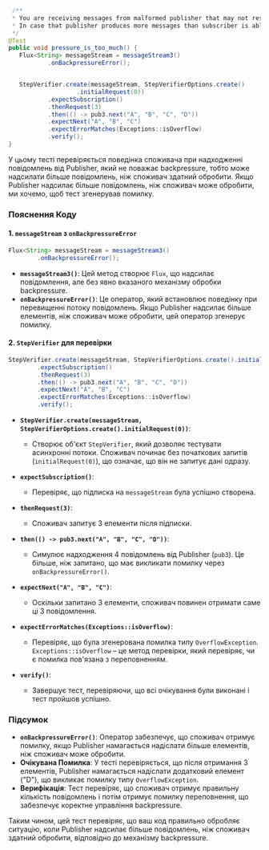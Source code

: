 ```java
 /**
 * You are receiving messages from malformed publisher that may not respect backpressure.
 * In case that publisher produces more messages than subscriber is able to consume, raise an error.
 */
@Test
public void pressure_is_too_much() {
   Flux<String> messageStream = messageStream3()
           .onBackpressureError();


   StepVerifier.create(messageStream, StepVerifierOptions.create()
                   .initialRequest(0))
           .expectSubscription()
           .thenRequest(3)
           .then(() -> pub3.next("A", "B", "C", "D"))
           .expectNext("A", "B", "C")
           .expectErrorMatches(Exceptions::isOverflow)
           .verify();
}
```
У цьому тесті перевіряється поведінка споживача при надходженні повідомлень від Publisher, який не поважає backpressure, тобто може надсилати більше повідомлень, ніж споживач здатний обробити. Якщо Publisher надсилає більше повідомлень, ніж споживач може обробити, ми хочемо, щоб тест згенерував помилку.

### Пояснення Коду

#### 1. **`messageStream` з `onBackpressureError`**

```java
Flux<String> messageStream = messageStream3()
        .onBackpressureError();
```

- **`messageStream3()`**: Цей метод створює `Flux`, що надсилає повідомлення, але без явно вказаного механізму обробки backpressure.
- **`onBackpressureError()`**: Це оператор, який встановлює поведінку при перевищенні потоку повідомлень. Якщо Publisher надсилає більше елементів, ніж споживач може обробити, цей оператор згенерує помилку.

#### 2. **`StepVerifier` для перевірки**

```java
StepVerifier.create(messageStream, StepVerifierOptions.create().initialRequest(0))
        .expectSubscription()
        .thenRequest(3)
        .then(() -> pub3.next("A", "B", "C", "D"))
        .expectNext("A", "B", "C")
        .expectErrorMatches(Exceptions::isOverflow)
        .verify();
```

- **`StepVerifier.create(messageStream, StepVerifierOptions.create().initialRequest(0))`**:
   - Створює об'єкт `StepVerifier`, який дозволяє тестувати асинхронні потоки. Споживач починає без початкових запитів (`initialRequest(0)`), що означає, що він не запитує дані одразу.

- **`expectSubscription()`**:
   - Перевіряє, що підписка на `messageStream` була успішно створена.

- **`thenRequest(3)`**:
   - Споживач запитує 3 елементи після підписки.

- **`then(() -> pub3.next("A", "B", "C", "D"))`**:
   - Симулює надходження 4 повідомлень від Publisher (`pub3`). Це більше, ніж запитано, що має викликати помилку через `onBackpressureError()`.

- **`expectNext("A", "B", "C")`**:
   - Оскільки запитано 3 елементи, споживач повинен отримати саме ці 3 повідомлення.

- **`expectErrorMatches(Exceptions::isOverflow)`**:
   - Перевіряє, що була згенерована помилка типу `OverflowException`. `Exceptions::isOverflow` – це метод перевірки, який перевіряє, чи є помилка пов'язана з переповненням.

- **`verify()`**:
   - Завершує тест, перевіряючи, що всі очікування були виконані і тест пройшов успішно.

### Підсумок

- **`onBackpressureError()`**: Оператор забезпечує, що споживач отримує помилку, якщо Publisher намагається надіслати більше елементів, ніж споживач може обробити.
- **Очікувана Помилка**: У тесті перевіряється, що після отримання 3 елементів, Publisher намагається надіслати додатковий елемент ("D"), що викликає помилку типу `OverflowException`.
- **Верифікація**: Тест перевіряє, що споживач отримує правильну кількість повідомлень і потім отримує помилку переповнення, що забезпечує коректне управління backpressure.

Таким чином, цей тест перевіряє, що ваш код правильно обробляє ситуацію, коли Publisher надсилає більше повідомлень, ніж споживач здатний обробити, відповідно до механізму backpressure.